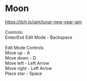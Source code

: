 # Moon
https://itch.io/jam/lunar-new-year-jam<br />
<br />
Controls:<br />
Enter/Exit Edit Mode - Backspace<br />
<br />
Edit Mode Controls<br />
Move up - A<br />
Move down - D<br />
Move left - Left Arrow<br />
Move right - Left Arrow<br />
Place star - Space<br />
